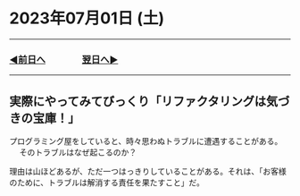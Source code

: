 # 2023年07月01日 (土)

---

### [◀️前日へ](https://github.com/yuasys/chatty-journal/blob/main/2023/06/2023-06-30.md)&emsp;&emsp;&emsp;&emsp;[翌日へ▶️](https://github.com/yuasys/chatty-journal/blob/main/2023/07/2023-07-02.md)

---

## 実際にやってみてびっくり「リファクタリングは気づきの宝庫！」

プログラミング屋をしていると、時々思わぬトラブルに遭遇することがある。 　
そのトラブルはなぜ起こるのか？

理由は山ほどあるが、ただ一つはっきりしていることがある。それは、「お客様のために、トラブルは解消する責任を果たすこと」だ。
